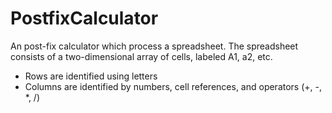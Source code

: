 # PostfixCalculator
An post-fix calculator which process a spreadsheet.
The spreadsheet consists of a two-dimensional array of cells, labeled A1, a2, etc.
* Rows are identified using letters
* Columns are identified by numbers, cell references, and operators (+, -, *, /)
